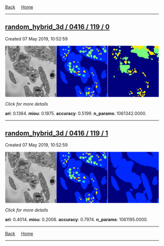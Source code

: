 
[Back](..)&nbsp;&nbsp;&nbsp;&nbsp;&nbsp;[Home](https://leapmanlab.github.io/snapshots)

---

<div class="summary"><a href="0"><h2>random_hybrid_3d / 0416 / 119 / 0</h2></a><p>Created 07 May 2019, 10:52:59
</p><a href="0"><img src="0/media/summary.png" align="center"></a><p>
<i>Click for more details</i>
</p></div>

**ari**: 0.1364. **miou**: 0.1975. **accuracy**: 0.5199. **n_params**: 1061342.0000. 

---

<div class="summary"><a href="1"><h2>random_hybrid_3d / 0416 / 119 / 1</h2></a><p>Created 07 May 2019, 10:52:59
</p><a href="1"><img src="1/media/summary.png" align="center"></a><p>
<i>Click for more details</i>
</p></div>

**ari**: 0.4014. **miou**: 0.2006. **accuracy**: 0.7974. **n_params**: 1061195.0000. 

---

[Back](..)&nbsp;&nbsp;&nbsp;&nbsp;&nbsp;[Home](https://leapmanlab.github.io/snapshots)

---